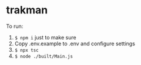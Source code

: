 # trakman

To run:
1. `$ npm i` just to make sure
2. Copy .env.example to .env and configure settings
3.  `$ npx tsc`
4. `$ node ./built/Main.js`
